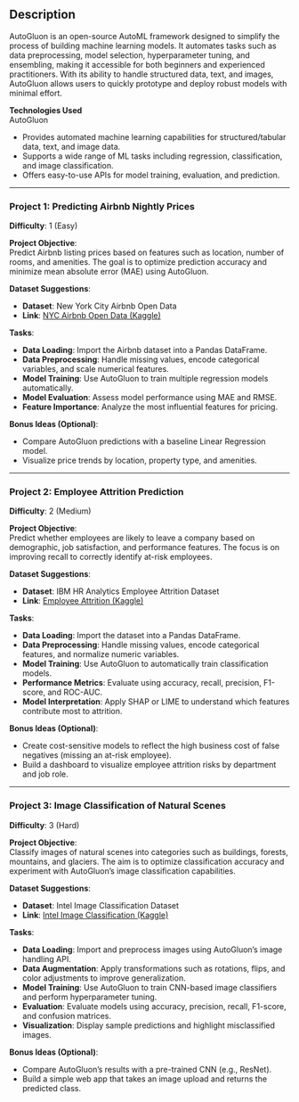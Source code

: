 ## Description  
AutoGluon is an open-source AutoML framework designed to simplify the process of building machine learning models. It automates tasks such as data preprocessing, model selection, hyperparameter tuning, and ensembling, making it accessible for both beginners and experienced practitioners. With its ability to handle structured data, text, and images, AutoGluon allows users to quickly prototype and deploy robust models with minimal effort.  

**Technologies Used**  
AutoGluon  
- Provides automated machine learning capabilities for structured/tabular data, text, and image data.  
- Supports a wide range of ML tasks including regression, classification, and image classification.  
- Offers easy-to-use APIs for model training, evaluation, and prediction.  

---

### Project 1: Predicting Airbnb Nightly Prices  
**Difficulty**: 1 (Easy)  

**Project Objective**:  
Predict Airbnb listing prices based on features such as location, number of rooms, and amenities. The goal is to optimize prediction accuracy and minimize mean absolute error (MAE) using AutoGluon.  

**Dataset Suggestions**:  
- **Dataset**: New York City Airbnb Open Data  
- **Link**: [NYC Airbnb Open Data (Kaggle)](https://www.kaggle.com/datasets/dgomonov/new-york-city-airbnb-open-data)  

**Tasks**:  
- **Data Loading**: Import the Airbnb dataset into a Pandas DataFrame.  
- **Data Preprocessing**: Handle missing values, encode categorical variables, and scale numerical features.  
- **Model Training**: Use AutoGluon to train multiple regression models automatically.  
- **Model Evaluation**: Assess model performance using MAE and RMSE.  
- **Feature Importance**: Analyze the most influential features for pricing.  

**Bonus Ideas (Optional)**:  
- Compare AutoGluon predictions with a baseline Linear Regression model.  
- Visualize price trends by location, property type, and amenities.  

---

### Project 2: Employee Attrition Prediction  
**Difficulty**: 2 (Medium)  

**Project Objective**:  
Predict whether employees are likely to leave a company based on demographic, job satisfaction, and performance features. The focus is on improving recall to correctly identify at-risk employees.  

**Dataset Suggestions**:  
- **Dataset**: IBM HR Analytics Employee Attrition Dataset  
- **Link**: [Employee Attrition (Kaggle)](https://www.kaggle.com/datasets/pavansubhasht/ibm-hr-analytics-attrition-dataset)  

**Tasks**:  
- **Data Loading**: Import the dataset into a Pandas DataFrame.  
- **Data Preprocessing**: Handle missing values, encode categorical features, and normalize numeric variables.  
- **Model Training**: Use AutoGluon to automatically train classification models.  
- **Performance Metrics**: Evaluate using accuracy, recall, precision, F1-score, and ROC-AUC.  
- **Model Interpretation**: Apply SHAP or LIME to understand which features contribute most to attrition.  

**Bonus Ideas (Optional)**:  
- Create cost-sensitive models to reflect the high business cost of false negatives (missing an at-risk employee).  
- Build a dashboard to visualize employee attrition risks by department and job role.  

---

### Project 3: Image Classification of Natural Scenes  
**Difficulty**: 3 (Hard)  

**Project Objective**:  
Classify images of natural scenes into categories such as buildings, forests, mountains, and glaciers. The aim is to optimize classification accuracy and experiment with AutoGluon’s image classification capabilities.  

**Dataset Suggestions**:  
- **Dataset**: Intel Image Classification Dataset  
- **Link**: [Intel Image Classification (Kaggle)](https://www.kaggle.com/datasets/puneet6060/intel-image-classification)  

**Tasks**:  
- **Data Loading**: Import and preprocess images using AutoGluon’s image handling API.  
- **Data Augmentation**: Apply transformations such as rotations, flips, and color adjustments to improve generalization.  
- **Model Training**: Use AutoGluon to train CNN-based image classifiers and perform hyperparameter tuning.  
- **Evaluation**: Evaluate models using accuracy, precision, recall, F1-score, and confusion matrices.  
- **Visualization**: Display sample predictions and highlight misclassified images.  

**Bonus Ideas (Optional)**:  
- Compare AutoGluon’s results with a pre-trained CNN (e.g., ResNet).  
- Build a simple web app that takes an image upload and returns the predicted class.  
